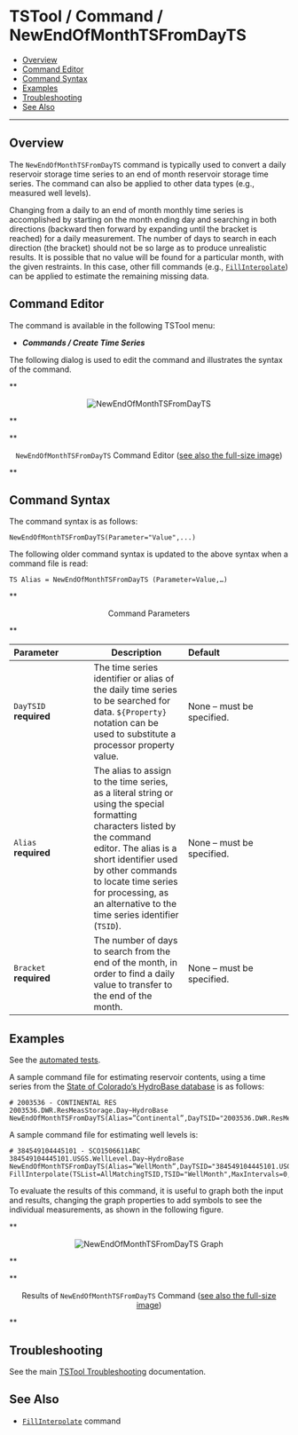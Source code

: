 # TSTool / Command / NewEndOfMonthTSFromDayTS #

*   [Overview](#overview)
*   [Command Editor](#command-editor)
*   [Command Syntax](#command-syntax)
*   [Examples](#examples)
*   [Troubleshooting](#troubleshooting)
*   [See Also](#see-also)

-------------------------

## Overview ##

The `NewEndOfMonthTSFromDayTS` command is typically used to convert a daily
reservoir storage time series to an end of month reservoir storage time series.
The command can also be applied to other data types (e.g., measured well levels).

Changing from a daily to an end of month monthly time series is accomplished
by starting on the month ending day and searching in both directions
(backward then forward by expanding until the bracket is reached) for a daily measurement.
The number of days to search in each direction (the bracket)
should not be so large as to produce unrealistic results.
It is possible that no value will be found for a particular month, with the given restraints.
In this case, other fill commands (e.g.,
[`FillInterpolate`](../FillInterpolate/FillInterpolate.md)) can be applied to estimate the remaining missing data.

## Command Editor ##

The command is available in the following TSTool menu:

*   ***Commands / Create Time Series***

The following dialog is used to edit the command and illustrates the syntax of the command.

**<p style="text-align: center;">
![NewEndOfMonthTSFromDayTS](NewEndOfMonthTSFromDayTS.png)
</p>**

**<p style="text-align: center;">
`NewEndOfMonthTSFromDayTS` Command Editor (<a href="../NewEndOfMonthTSFromDayTS.png">see also the full-size image</a>)
</p>**

## Command Syntax ##

The command syntax is as follows:

```text
NewEndOfMonthTSFromDayTS(Parameter="Value",...)
```
The following older command syntax is updated to the above syntax when a command file is read:

```
TS Alias = NewEndOfMonthTSFromDayTS (Parameter=Value,…)
```

**<p style="text-align: center;">
Command Parameters
</p>**

|**Parameter**&nbsp;&nbsp;&nbsp;&nbsp;&nbsp;&nbsp;&nbsp;&nbsp;&nbsp;&nbsp;&nbsp;|**Description**|**Default**&nbsp;&nbsp;&nbsp;&nbsp;&nbsp;&nbsp;&nbsp;&nbsp;&nbsp;&nbsp;&nbsp;&nbsp;&nbsp;&nbsp;&nbsp;&nbsp;&nbsp;&nbsp;&nbsp;&nbsp;&nbsp;&nbsp;&nbsp;&nbsp;&nbsp;&nbsp;&nbsp;|
|--------------|-----------------|-----------------|
|`DayTSID`<br>**required**|The time series identifier or alias of the daily time series to be searched for data.  `${Property}` notation can be used to substitute a processor property value.|None – must be specified.|
|`Alias`<br>**required**|The alias to assign to the time series, as a literal string or using the special formatting characters listed by the command editor.  The alias is a short identifier used by other commands to locate time series for processing, as an alternative to the time series identifier (`TSID`).|None – must be specified.|
|`Bracket`<br>**required**|The number of days to search from the end of the month, in order to find a daily value to transfer to the end of the month.|None – must be specified.|

## Examples ##

See the [automated tests](https://github.com/OpenCDSS/cdss-app-tstool-test/tree/master/test/commands/NewEndOfMonthTSFromDayTS).

A sample command file for estimating reservoir contents, using a time series from the [State of Colorado’s HydroBase database](../../datastore-ref/CO-HydroBase/CO-HydroBase.md)
is as follows:

```text
# 2003536 - CONTINENTAL RES
2003536.DWR.ResMeasStorage.Day~HydroBase
NewEndOfMonthTSFromDayTS(Alias=”Continental”,DayTSID="2003536.DWR.ResMeasStorage.Day",Bracket=15)

```

A sample command file for estimating well levels is:

```
# 384549104445101 - SCO1506611ABC
384549104445101.USGS.WellLevel.Day~HydroBase
NewEndOfMonthTSFromDayTS(Alias=”WellMonth”,DayTSID="384549104445101.USGS.WellLevel.Day",Bracket=30)
FillInterpolate(TSList=AllMatchingTSID,TSID="WellMonth",MaxIntervals=0,Transformation=None)
```
To evaluate the results of this command, it is useful to graph both the input and results,
changing the graph properties to add symbols to see the individual measurements, as shown in the following figure.

**<p style="text-align: center;">
![NewEndOfMonthTSFromDayTS Graph](NewEndOfMonthTSFromDayTS_Graph.png)
</p>**

**<p style="text-align: center;">
Results of `NewEndOfMonthTSFromDayTS` Command (<a href="../NewEndOfMonthTSFromDayTS_Graph.png">see also the full-size image</a>)
</p>**

## Troubleshooting ##

See the main [TSTool Troubleshooting](../../troubleshooting/troubleshooting.md) documentation.

## See Also ##

*   [`FillInterpolate`](../FillInterpolate/FillInterpolate.md) command
